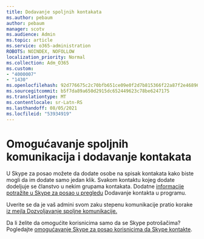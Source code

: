 ```yaml
---
title: Dodavanje spoljnih kontakata
ms.author: pebaum
author: pebaum
manager: scotv
ms.audience: Admin
ms.topic: article
ms.service: o365-administration
ROBOTS: NOINDEX, NOFOLLOW
localization_priority: Normal
ms.collection: Adm_O365
ms.custom:
- "4000007"
- "1430"
ms.openlocfilehash: 92d776675c2c70bfb651ce09e0f2d7b815366f22a87f2e468964fa4971d275f4
ms.sourcegitcommit: b5f7da89a650d2915dc652449623c78be6247175
ms.translationtype: MT
ms.contentlocale: sr-Latn-RS
ms.lasthandoff: 08/05/2021
ms.locfileid: "53934919"
---
```

# <a name="enable-external-communications-and-add-contacts"></a>Omogućavanje spoljnih komunikacija i dodavanje kontakata

U Skype za posao možete da dodate osobe na spisak kontakata kako biste mogli da im dodate samo jedan klik. Svakom kontaktu kojeg dodate dodeljuje se članstvo u nekim grupama kontakata. Dodatne [informacije potražite u Skype za posao u pregledu](https://support.office.com/article/add-a-contact-in-skype-for-business-89338023-2adf-4f5c-90b6-f8b6f72fadd1) Dodavanje kontakta u programu. 

Uverite se da je vaš admini svom zaku stepenu komunikacije pratio korake [iz mejla Dozvoljavanje spoljne komunikacije.](https://docs.microsoft.com/skypeforbusiness/set-up-skype-for-business-online/allow-users-to-contact-external-skype-for-business-users)

Da li želite da omogućite korisnicima samo da se Skype potrošačima? Pogledajte [omogućavanje Skype za posao korisnicima da Skype kontakte](https://docs.microsoft.com/skypeforbusiness/set-up-skype-for-business-online/let-skype-for-business-users-add-skype-contacts). 